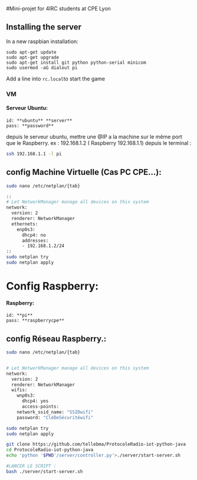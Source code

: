 #Mini-projet for 4IRC students at CPE Lyon

## Installing the server
In a new raspbian installation:
```
sudo apt-get update
sudo apt-get upgrade
sudo apt-get install git python python-serial minicom
sudo usermod -aG dialout pi
```

Add a line into `rc.local`to start the game


### VM
#### Serveur Ubuntu: 
	id: **ubuntu** **server**
	pass: **password**

 depuis le serveur ubuntu, mettre une @IP  a la machine sur le même port que le Raspberry.
ex : 192.168.1.2 ( Raspberry  192.168.1.1) 
depuis le terminal : 
```bash 
ssh 192.168.1.1 -l pi
```
## config Machine Virtuelle (Cas PC CPE...):
```bash
sudo nano /etc/netplan/{tab}

:: 
# Let NetworkManager manage all devices on this system
network:
  version: 2
  renderer: NetworkManager
  ethernets:
    enp0s3:
      dhcp4: no
      addresses:
      - 192.168.1.2/24
::
sudo netplan try
sudo netplan apply

```


# Config Raspberry:

#### Raspberry:
	id: **pi**
	pass: **raspberrycpe**

## config Réseau Raspberry.:
```bash
sudo nano /etc/netplan/{tab}
```

```bash

# Let NetworkManager manage all devices on this system
network:
  version: 2
  renderer: NetworkManager
  wifis:
    wnp0s3:
      dhcp4: yes
      access-points:
	network_ssid_name: "SSIDwifi"
	password: "CléDeSécuritéwifi"
```


```bash
sudo netplan try
sudo netplan apply

git clone https://github.com/tellebma/ProtocoleRadio-iot-python-java
cd ProtocoleRadio-iot-python-java
echo 'python '$PWD'/server/controller.py'>./server/start-server.sh

#LANCER LE SCRIPT :
bash ./server/start-server.sh

```
